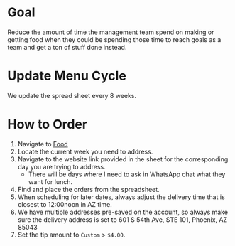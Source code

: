 # Goal
Reduce the amount of time the management team spend on making or getting food when they could be spending those time to reach goals as a team and get a ton of stuff done instead.

# Update Menu Cycle
We update the spread sheet every 8 weeks.

# How to Order
1. Navigate to [Food](https://docs.google.com/spreadsheets/d/13JZTvf1rOJzWOdNDGgIaw5D0t0deX5maQoTPzNQX3GU/edit?gid=667467704#gid=667467704)
2. Locate the current week you need to address.
3. Navigate to the website link provided in the sheet for the corresponding day you are trying to address.
	- There will be days where I need to ask in WhatsApp chat what they want for lunch.
4. Find and place the orders from the spreadsheet.
5. When scheduling for later dates, always adjust the delivery time that is closest to 12:00noon in AZ time.
6. We have multiple addresses pre-saved on the account, so always make sure the delivery address is set to 601 S 54th Ave, STE 101, Phoenix, AZ 85043
7. Set the tip amount to `Custom` > `$4.00`.